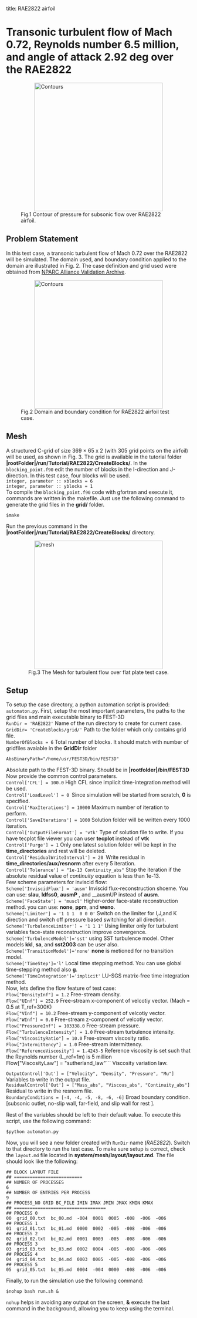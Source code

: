 title: RAE2822 airfoil

# Transonic turbulent flow of Mach 0.72, Reynolds number 6.5 million, and angle of attack 2.92 deg over the RAE2822

<figure>
  <div style="display: flex; flex-wrap: wrap; justify-content: center; align-items:center">
    <img src="|media|/tutorials/RAE2822Pressure.png" alt="Contours" style="width:350px">
  </div>
  <div style="display: flex; flex-wrap: wrap; justify-content: center; align-items:center">
    <figcaption> Fig.1 Contour of pressure for subsonic flow over RAE2822 airfoil.</figcaption>
  </div>
</figure>


## Problem Statement
In this test case, a transonic turbulent flow of Mach 0.72 over the RAE2822 will be simulated. The domain used, and boundary
condition applied to the domain are illustrated in Fig. 2. The case definition and grid used were obtained from
[NPARC Alliance Validation Archive](https://www.grc.nasa.gov/WWW/wind/valid/raetaf/raetaf01/raetaf01.html). 
<figure>
  <div style="display: flex; flex-wrap: wrap; justify-content: center; align-items:center">
    <img src="|media|/tutorials/RAE2822Domain.png" alt="Contours" style="width:350px">
  </div>
  <div style="display: flex; flex-wrap: wrap; justify-content: center; align-items:center">
    <figcaption> Fig.2 Domain and boundary condition for RAE2822 airfoil test case.</figcaption>
  </div>
</figure>


## Mesh
A structured C-grid of size 369 × 65 x 2 (with 305 grid points on the airfoil)
 will be used, as shown in Fig. 3. The grid is available in the 
tutorial folder __|rootFolder|/run/Tutorial/RAE2822/CreateBlocks/__. In the ```blocking_point.f90```
edit the number of blocks in the I-direction and J-direction. In this test case, four blocks will
be used. <br>
```integer, parameter :: xblocks = 6```<br>
```integer, parameter :: yblocks = 1```<br>
To compile the `blocking_point.f90` code with gfortran and execute it, commands are written 
in the makefile. Just use the following command to generate the grid files in the __grid/__ folder.<br>
```
$make
```
Run the previous command in the __|rootFolder|/run/Tutorial/RAE2822/CreateBlocks/__ directory.
<figure>
  <div style="display: flex; flex-wrap: wrap; justify-content: center; align-items:center">
    <img src="|media|/tutorials/RAE2822Grid.png" alt="mesh" style="width:350px">
  </div>
  <div style="display: flex; flex-wrap: wrap; justify-content: center; align-items:center">
    <figcaption> Fig.3 The Mesh for turbulent flow over flat plate test case.</figcaption>
  </div>
</figure>

## Setup
To setup the case directory, a python automation script is provided: ```automaton.py```. First, setup the most important
parameters, the paths to the grid files and main executable binary to FEST-3D<br>
```RunDir = 'RAE2822'```   Name of the run directory to create for current case. <br>
```GridDir= 'CreateBlocks/grid/'```  Path to the folder which only contains grid file. <br>
```NumberOfBlocks = 6``` Total number of blocks. It should match with number of gridfiles avaiable in the __GridDir__ folder <br>
```
AbsBinaryPath="/home/usr/FEST3D/bin/FEST3D"
``` 
Absolute path to the FEST-3D binary. Should be in __|rootfolder|/bin/FEST3D__<br>
Now provide the common control parameters.<br>
```Control['CFL'] = 100.0``` High CFL since implicit time-integration method will be used.<br>
```Control['LoadLevel'] = 0 ```Since simulation will be started from scratch, __0__ is specified.<br>
```Control['MaxIterations'] = 10000``` Maximum number of iteration to perform. <br>
```Control['SaveIterations'] = 1000``` Solution folder will be written every 1000 iteration. <br>
```Control['OutputFileFormat'] = 'vtk'``` Type of solution file to write. If you have tecplot file viewer you can user __tecplot__ instead of __vtk__<br>
```Control['Purge'] = 1``` Only one latest solution folder will be kept in the __time_directories__ and rest will be deleted. <br>
```Control['ResidualWriteInterval'] = 20 ```Write residual in __time_directories/aux/resnorm__ after every 5 iteration. <br>
```Control['Tolerance'] = "1e-13 Continuity_abs"``` Stop the iteration if the absolute residual value of _continuity_ equation is less than 1e-13. <br>
Few scheme parameters for inviscid flow:<br>
```Scheme['InviscidFlux'] = 'ausm'``` Inviscid flux-reconstruction shceme. You can use: __slau__, __ldfss0__, __ausmP__ , and __ausmUP instead of __ausm__.<br>
```Scheme['FaceState'] = 'muscl'``` Higher-order  face-state reconstruction method. you can use: __none__, __ppm__, and __weno__. <br>
```Scheme['Limiter'] = '1 1 1  0 0 0'``` Switch on the limiter for I,J,and K direction and switch off pressure based switching for all direction.<br>
```Scheme['TurbulenceLimiter'] = '1 1 1'``` Using limiter only for turbulent variables face-state reconstruction improve convergence.<br>
```Scheme['TurbulenceModel']='sst'``` using SST turbulence model. Other models __kkl__, __sa__, and __sst2003__ can be user also. <br>
```Scheme['TransitionModel']='none'```  __none__ is metioned for no transition model. <br>
```Scheme['TimeStep']='l'``` Local time stepping method. You can use global time-stepping method also __g__.<br>
```Scheme['TimeIntegration']='implicit'``` LU-SGS matrix-free time integration method.<br>
Now, lets define the flow feature of test case:<br>
```Flow["DensityInf"] = 1.2``` Free-stream density.<br>
```Flow["UInf"] = 252.9``` Free-stream x-component of velcotiy vector. (Mach = 0.5 at T_ref=300K)<br> 
```Flow["VInf"] = 10.2``` Free-stream y-component of velcotiy vector. <br>
```Flow["WInf"] = 0.0``` Free-stream z-component of velcotiy vector. <br>
```Flow["PressureInf"] = 103338.0``` Free-stream pressure. <br>
```Flow["TurbulenceIntensity"] = 1.0``` Free-stream turbulence intensity. <br>
```Flow["ViscosityRatio"] = 10.0``` Free-stream viscosity ratio. <br>
```Flow["Intermittency"] = 1.0``` Free-stream intermittency. <br>
```Flow["ReferenceViscosity"] = 1.4243-5``` Reference viscosity is set such that the Reynolds number (L_ref=1m) is 5 million<br>
    Flow["ViscosityLaw"] = "sutherland_law"``` Viscosity variation law. <br>

```OutputControl['Out'] = ["Velocity", "Density", "Pressure", "Mu"]``` Variables to write in the output file.<br>
```ResidualControl['Out'] = ["Mass_abs", "Viscous_abs", "Continuity_abs"]``` Residual to write in the resnorm file. <br>
```BoundaryConditions = [-4, -4, -5, -8, -6, -6]``` Broad boundary condition.[subsonic outlet, no-slip wall, far-field, and slip wall for rest ]. <br>

Rest of the variables should be left to their default value. To execute this script, use the following command:
```
$python automaton.py
```
Now, you will see a new folder created with ```RunDir``` name (_RAE2822_). Switch to that directory to run the test case. To make sure setup is correct, check
the ```layout.md``` file located in __system/mesh/layout/layout.md__. The file should look like the following:
```
## BLOCK LAYOUT FILE
## ==========================
## NUMBER OF PROCESSES
6
## NUMBER OF ENTRIES PER PROCESS
9
## PROCESS_NO GRID BC_FILE IMIN IMAX JMIN JMAX KMIN KMAX
## ===================================
## PROCESS 0
00  grid_00.txt  bc_00.md  -004  0001  0005  -008  -006  -006
## PROCESS 1
01  grid_01.txt  bc_01.md  0000  0002  -005  -008  -006  -006
## PROCESS 2
02  grid_02.txt  bc_02.md  0001  0003  -005  -008  -006  -006
## PROCESS 3
03  grid_03.txt  bc_03.md  0002  0004  -005  -008  -006  -006
## PROCESS 4
04  grid_04.txt  bc_04.md  0003  0005  -005  -008  -006  -006
## PROCESS 5
05  grid_05.txt  bc_05.md  0004  -004  0000  -008  -006  -006
```

Finally, to run the simulation use the following command:
```
$nohup bash run.sh &
```
`nohup` helps in avoiding any output on the screen, __&__ execute the last command in the background, allowing you to keep using the terminal.

